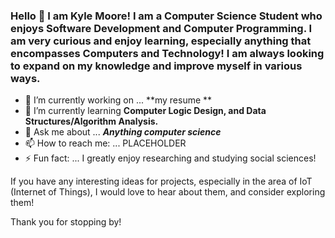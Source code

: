 ### Hello 👋 I am Kyle Moore! I am a Computer Science Student who enjoys Software Development and Computer Programming. I am very curious and enjoy learning, especially anything that encompasses Computers and Technology! I am always looking to expand on my knowledge and improve myself in various ways.

- 🔭 I’m currently working on ... **my resume **
- 🌱 I’m currently learning __Computer Logic Design, and Data Structures/Algorithm Analysis.__
- 💬 Ask me about ... _**Anything computer science**_
- 📫 How to reach me: ... PLACEHOLDER
- ⚡ Fun fact: ... I greatly enjoy researching and studying social sciences!



If you have any interesting ideas for projects, especially in the area of IoT (Internet of Things), I would love to hear about them, and consider exploring them!

Thank you for stopping by!

<!--
**KyoKyle64/KyoKyle64** is a ✨ _special_ ✨ repository because its `README.md` (this file) appears on your GitHub profile.

Here are some ideas to get you started:

- 🔭 I’m currently working on ...
- 🌱 I’m currently learning ...
- 👯 I’m looking to collaborate on ...
- 🤔 I’m looking for help with ...
- 💬 Ask me about ...
- 📫 How to reach me: ...
- 😄 Pronouns: ...
- ⚡ Fun fact: ...
-->
